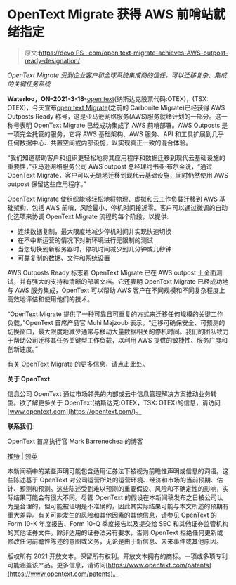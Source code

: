 # OpenText Migrate 获得 AWS 前哨站就绪指定

> 原文:[https://devo PS . com/open text-migrate-achieves-AWS-outpost-ready-designation/](https://devops.com/opentext-migrate-achieves-aws-outposts-ready-designation/)

*OpenText Migrate 受到企业客户和全球系统集成商的信任，可以迁移复杂、集成的关键任务系统*

**Waterloo，ON–2021-3-18-**[open text](https://www.opentext.com/)(纳斯达克股票代码:OTEX)，(TSX: OTEX)，今天宣布[open text Migrate](https://www.opentext.com/products-and-solutions/products/opentext-cloud/opentext-security-cloud/cloud-migration-platform)(之前的 Carbonite Migrate)已经获得 AWS Outposts Ready 称号，这是亚马逊网络服务(AWS)服务就绪计划的一部分。这一称号表明 OpenText Migrate 已经成功集成了 AWS 前哨部署。AWS Outposts 是一项完全托管的服务，它将 AWS 基础架构、AWS 服务、API 和工具扩展到几乎任何数据中心、共置空间或内部设施，以实现真正一致的混合体验。

“我们知道帮助客户和组织更轻松地将其应用程序和数据迁移到现代云基础设施的重要性，”亚马逊网络服务公司 AWS outpost 总经理约书亚·布尔金说，“通过 OpenText Migrate，客户可以无缝地迁移到现代云基础设施，同时仍然使用 AWS outpost 保留这些应用程序。”

OpenText Migrate 使组织能够轻松地将物理、虚拟和云工作负载迁移到 AWS 基础架构，包括 AWS 前哨，风险最小，停机时间接近零。客户可以通过微调的自动化选项来协调 OpenText Migrate 流程的每个阶段，以提供:

*   连续数据复制，最大限度地减少停机时间并实现快速切换
*   在不中断运营的情况下对新环境进行无限制的测试
*   当您切换到新服务器时，停机时间减少到几分钟或几秒钟
*   可靠复制的数据、文件和系统设置

AWS Outposts Ready 标志着 OpenText Migrate 已在 AWS outpost 上全面测试，并有强大的支持和清晰的部署文档。它还表明 OpenText Migrate 已经成功地与 AWS 服务集成，OpenText 可以帮助 AWS 客户在不同规模和不同复杂程度上高效地评估和使用他们的技术。

“OpenText Migrate 提供了一种可靠且可重复的方式来迁移任何规模的关键工作负载，”OpenText 首席产品官 Muhi Majzoub 表示。“迁移可确保安全、可预测的切换窗口，最大限度地减少通常与移动大量数据相关的停机时间。我们的团队致力于帮助公司迁移其任务关键型工作负载，以利用 AWS 提供的敏捷性、服务广度和创新速度。”

有关 OpenText Migrate 的更多信息，请点击[此处](https://www.opentext.com/products-and-solutions/products/opentext-cloud/opentext-security-cloud/cloud-migration-platform)。

**关于 OpenText**

信息公司 OpenText 通过市场领先的内部或云中信息管理解决方案推动业务转型。欲了解更多关于 OpenText(纳斯达克:OTEX，TSX: OTEX)的信息，请访问[www.opentext.com](https://opentext.com/)。

**联系我们:**

OpenText 首席执行官 Mark Barrenechea 的博客

[推特](https://www.twitter.com/opentext) | [领英](https://www.linkedin.com/company/opentext)

本新闻稿中的某些声明可能包含适用证券法下被视为前瞻性声明或信息的词语。这些陈述基于 OpenText 对公司运营所处的运营环境、经济和市场的当前预期、估计、预测和预测。这些陈述受到难以预测的重要假设、风险和不确定性的影响，实际结果可能会有很大不同。尽管 OpenText 的假设在本新闻稿发布之日被公司认为是合理的，但可能被证明是不准确的，因此其实际结果可能与本文所述的预期有重大差异。有关可能发生的风险和其他因素的其他信息，请参见 OpenText 的 Form 10-K 年度报告、Form 10-Q 季度报告以及提交给 SEC 和其他证券监管机构的其他证券文件。除非适用的证券法另有要求，否则 OpenText 拒绝任何更新或修改任何前瞻性陈述的意图或义务，无论是由于新信息、未来事件或其他原因。

版权所有 2021 开放文本。保留所有权利。开放文本拥有的商标。一项或多项专利可能涵盖该产品。更多信息，请访问[https://www.opentext.com/patents](https://www.opentext.com/patents)。
